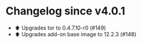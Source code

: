 # Changelog since v4.0.1
- ⬆️ Upgrades tor to 0.4.7.10-r0 (#149) 
- ⬆️ Upgrades add-on base image to 12.2.3 (#148) 
